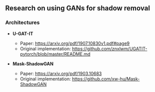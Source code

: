 
## Research on using GANs for shadow removal

### Architectures

* **U-GAT-IT**
	* Paper: https://arxiv.org/pdf/1907.10830v1.pdf#page9
	* Original implementation: https://github.com/znxlwm/UGATIT-pytorch/blob/master/README.md

* **Mask-ShadowGAN**
	* Paper: https://arxiv.org/pdf/1903.10683
	* Original implementation: https://github.com/xw-hu/Mask-ShadowGAN

